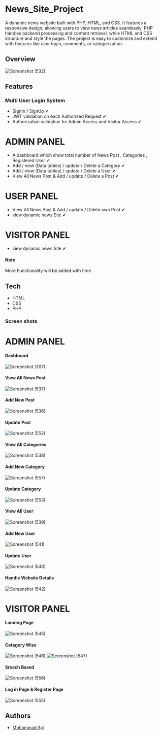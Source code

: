 # News_Site_Project
A dynamic news website built with PHP, HTML, and CSS. It features a responsive design, allowing users to view news articles seamlessly. PHP handles backend processing and content retrieval, while HTML and CSS structure and style the pages. The project is easy to customize and extend with features like user login, comments, or categorization.
 

 ## Overview
 
![Screenshot (532)](https://github.com/user-attachments/assets/e15d7775-82d7-43cd-9672-8ad9b48deeaf)



## Features

### Multi User Login System
- SignIn / SignUp ✔
- JWT validation on each Authorized Request ✔
- Authorization validation for Admin Access and Visitor Access ✔

# ADMIN PANEL

 - A dashboard  which show total number of News Post , Catagories , Registered User  ✔
 - Add / view (Data tables) / update / Delete a Category ✔
 - Add / view (Data tables) / update / Delete a User ✔
 - View All News Post &    Add  / update / Delete a Post ✔
 

# USER PANEL
 - View All News Post &    Add  / update / Delete own Post ✔
- view dynamic news Site ✔

# VISITOR PANEL
- view dynamic news Site ✔

#### Note 
More Functionality will be added with time



## Tech
- HTML
- CSS
- PHP




### Screen shots

# ADMIN PANEL

####   Dashboard
![Screenshot (307)](https://github.com/Ajij120386/Ecommerce-Project/assets/66430791/4b976ed7-5d5c-4e3e-8e9a-45c3170a0cff)



####  View All News Post

![Screenshot (537)](https://github.com/user-attachments/assets/4623dccd-d756-487c-960d-913e8077410e)

#### Add New Post

![Screenshot (536)](https://github.com/user-attachments/assets/9e24e3f9-7832-4bf6-b5bd-c47ed7acc38c)

#### Update Post
![Screenshot (552)](https://github.com/user-attachments/assets/e575f649-6592-44a3-94b7-0f4a3b325a68)




####  View All Categories

![Screenshot (538)](https://github.com/user-attachments/assets/3995fc71-c5e7-4825-a34f-9b681d129ca1)

#### Add New Category
![Screenshot (557)](https://github.com/user-attachments/assets/18c25d32-7ddd-41ed-8790-59be59eb70bd)

#### Update Category
![Screenshot (553)](https://github.com/user-attachments/assets/d93ad078-95dd-4e7e-bc6e-083812f159a4)




####  View All User

![Screenshot (539)](https://github.com/user-attachments/assets/bbb4cfae-f286-4f9b-9e8c-b396b6b1b0a2)


####  Add New User

![Screenshot (541)](https://github.com/user-attachments/assets/6e3c8a3a-c1fb-498f-b0ab-5a756836256a)



####  Update User
![Screenshot (540)](https://github.com/user-attachments/assets/a851e4c5-b51e-45d9-a453-c5fd7cd118df)


####  Handle Website Details

![Screenshot (542)](https://github.com/user-attachments/assets/3f0528b7-af61-4227-9ecc-ede3e54a3f63)



# VISITOR PANEL

#### Landing Page 


![Screenshot (545)](https://github.com/user-attachments/assets/810c1c76-9ac3-4363-ba35-613bad40a9ae)

#### Catagory Wise
![Screenshot (546)](https://github.com/user-attachments/assets/560576ed-b251-499a-b78e-6152c31ed7ee)
![Screenshot (547)](https://github.com/user-attachments/assets/c7630a15-84a5-42cc-a6c7-1c94f073fee2)

#### Sreach Based
![Screenshot (556)](https://github.com/user-attachments/assets/53e432bd-7bbf-4323-bf67-72b0a98a50ca)

#### Log in Page & Register Page

![Screenshot (555)](https://github.com/user-attachments/assets/a04a3c4e-476c-45a4-a30f-85c77b7ce2b0)



## Authors

- [Mohammad Ajij](https://github.com/Ajij120386)



